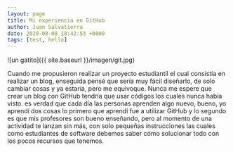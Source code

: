 ```yaml
---
layout: page
title: Mi experiencia en GitHub
author: Juan Salvatierra
date: 2020-08-08 18:42:53 +0800
tags: [test, hello]
---
```

 
![un gatito]({{ site.baseurl }}/imagen/git.jpg)

 
 Cuando me propusieron realizar un proyecto estudiantil el cual consistía en realizar un blog, enseguida pensé que sería muy fácil diseñarlo, de solo cambiar cosas y ya estaría, pero me equivoque. 
 Nunca me espere que crear un blog con GitHub tendría que usar códigos los cuales nunca había visto.
 es verdad que cada día las personas aprenden algo nuevo, bueno, yo aprendí dos cosas
 lo primero que aprendí fue a utilizar GitHub y lo segundo es que mis profesores son bueno enseñando, pero al momento de una actividad te lanzan sin más, con solo pequeñas 
 instrucciones las cuales como estudiantes de software debemos saber cómo solucionar todo con los pocos recursos que tenemos.  

